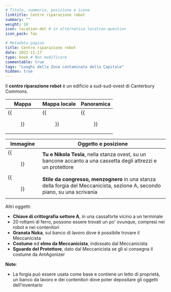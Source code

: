 ```yaml
---
# Titolo, sommario, posizione e icona
linktitle: Centro riparazione robot
summary: ""
weight: 10
icon: location-dot # in alternativa location-question
icon_pack: fas

# Metadata pagina
title: Centro riparazione robot
date: 2022-11-17
type: book # Non modificare
commentable: true
tags: "Luoghi della Zona contaminata della Capitale"
hidden: true
---
```


<div class="fo3">

Il **centro riparazione robot** è un edificio a sud-sud-ovest di Canterbury Commons.

| Mappa                  | Mappa locale                      | Panoramica                    |
| ---------------------- | --------------------------------- | ----------------------------- |
| {{<figure src="fo3/Robot_RC_loc.webp">}} | {{<figure src="fo3/Robot_repair_center_map.webp">}} | {{<figure src="fo3/Robot_repair_center.webp">}} |

| Immagine                                           | Oggetto e posizione                                                                                                        |
| -------------------------------------------------- | -------------------------------------------------------------------------------------------------------------------------- |
| {{<figure src="fo3/Robot_Repair_Center_Nikola_Tesla_and_You.webp">}} | **Tu e Nikola Tesla**, nella stanza ovest, su un bancone accanto a una cassetta degli attrezzi e un protettore             |
| {{<figure src="fo3/FO3_LCS_Robot_Repair_Center.webp">}}              | **Stile da congresso, menzognero** in una stanza della forgia del Meccanicista, sezione A, secondo piano, su una scrivania |

Altri oggetti:
- **Chiave di crittografia settore A**, in una cassaforte vicino a un terminale
- 20 rottami di ferro, possono essere trovati un po' ovunque, compresi  nei robot e nei contenitori
- **Granata Nuka**, sul banco di lavoro dove è possibile trovare il Meccanicista
- **Costume** ed **elmo da Meccanicista**, indossato dal Meccanicista
- **Sguardo del Protettore**, dato dal Meccanicista se gli si consegna il costume da AntAgonizer

**Note**:
- La forgia può essere usata come base e contiene un letto di proprietà, un banco da lavoro e dei contenitori dove poter depositare gli oggetti dell'inventario

</div>
